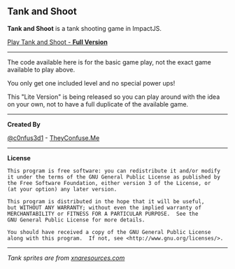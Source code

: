 ## Tank and Shoot 

**Tank and Shoot** is a tank shooting game in ImpactJS. 

[Play Tank and Shoot - **Full Version**](http://theyconfuse.me/game/tank_shoot) 



----------
The code available here is for the basic game play, not the exact game available to play above.

You only get one included level and no special power ups!

This "Lite Version" is being released so you can play around with the idea on your own, not to have a full duplicate of the available game.

----------

**Created By**


[@c0nfus3d1](https://twitter.com/c0nfus3d1) - [TheyConfuse.Me](http://theyconfuse.me) 

---


**License**

    This program is free software: you can redistribute it and/or modify
    it under the terms of the GNU General Public License as published by
    the Free Software Foundation, either version 3 of the License, or
    (at your option) any later version.

    This program is distributed in the hope that it will be useful,
    but WITHOUT ANY WARRANTY; without even the implied warranty of
    MERCHANTABILITY or FITNESS FOR A PARTICULAR PURPOSE.  See the
    GNU General Public License for more details.

    You should have received a copy of the GNU General Public License
    along with this program.  If not, see <http://www.gnu.org/licenses/>.

---


*Tank sprites are from [xnaresources.com](http://www.xnaresources.com/default.asp?page=tutorial:spriteengine:1)* 